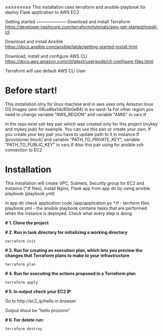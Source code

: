 **=========**
This installation uses terraform and ansible-playbook for deploy Flask application to AWS EC2

Getting started
**---------------**
Download and install Terraform https://developer.hashicorp.com/terraform/tutorials/aws-get-started/install-cli

Download and install Ansible https://docs.ansible.com/ansible/latde/getting-started-install.html

Download, install and configure AWS CLI https://docs.aws.amazon.com/cli/latest/userguide/cli-configure-files.html

Terraform will use default AWS CLI User
# Before start!

This installation olny for linux machine and in aws uses only Amazon linux OS Images (ami-08ca6be1dc85b0e84) in eu-west-1a
For other region you need to change variable "AWS_REGION" and variable "AMIS" in vars.tf


In the repo exist ssh key pair which was created only for this project (mykey and mykey.pub) for example. You can use this pair or create your own.
If you create your key pair you have to update path to it in instance.tf (provisioner block) and variable "PATH_TO_PRIVATE_KEY", variable "PATH_TO_PUBLIC_KEY" in vars.tf
Also this pair using for ansible ssh connection to EC2

# Installation

This installation will create VPC, Subnets, Security group for EC2 and instance (*.tf files), install Nginx, Flask app from app dir by using ansible playbook (playbook.yml)

In app dir check application code /app/application.py
*.tf - terrform files 
playbook.yml - the ansible playbook contains tasks that are performed when the instance is deployed. Check what every step is doing

**# 1. Clone the project**

**# 2. Run in task directory for initializing a working directory**

```
terraform init
```
**# 3. Run for creating an execution plan, which lets you preview the changes that Terraform plans to make to your infrastructure**
```
terraform plan
```
**# 4. Run for executing the actions proposed in a Terraform plan**
```
terraform apply
```
**# 5. In output check your EC2 IP**

Go to http://ec2_ip/hello in browser

Output shoul be "hello prozorro"

**# 6. For delete run:**
```
terraform destroy
```
